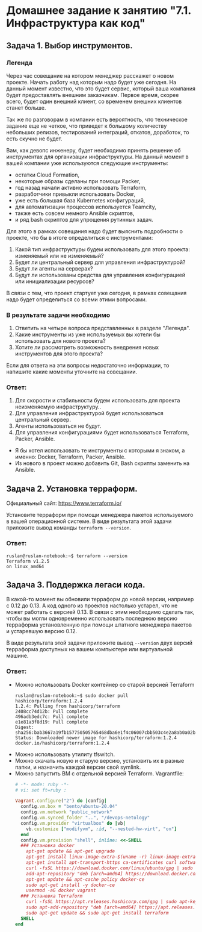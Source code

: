 # Домашнее задание к занятию "7.1. Инфраструктура как код"

## Задача 1. Выбор инструментов. 
 
### Легенда
 
Через час совещание на котором менеджер расскажет о новом проекте. Начать работу над которым надо 
будет уже сегодня. 
На данный момент известно, что это будет сервис, который ваша компания будет предоставлять внешним заказчикам.
Первое время, скорее всего, будет один внешний клиент, со временем внешних клиентов станет больше.

Так же по разговорам в компании есть вероятность, что техническое задание еще не четкое, что приведет к большому
количеству небольших релизов, тестирований интеграций, откатов, доработок, то есть скучно не будет.  
   
Вам, как девопс инженеру, будет необходимо принять решение об инструментах для организации инфраструктуры.
На данный момент в вашей компании уже используются следующие инструменты: 
- остатки Сloud Formation, 
- некоторые образы сделаны при помощи Packer,
- год назад начали активно использовать Terraform, 
- разработчики привыкли использовать Docker, 
- уже есть большая база Kubernetes конфигураций, 
- для автоматизации процессов используется Teamcity, 
- также есть совсем немного Ansible скриптов, 
- и ряд bash скриптов для упрощения рутинных задач.  

Для этого в рамках совещания надо будет выяснить подробности о проекте, что бы в итоге определиться с инструментами:

1. Какой тип инфраструктуры будем использовать для этого проекта: изменяемый или не изменяемый?
1. Будет ли центральный сервер для управления инфраструктурой?
1. Будут ли агенты на серверах?
1. Будут ли использованы средства для управления конфигурацией или инициализации ресурсов? 
 
В связи с тем, что проект стартует уже сегодня, в рамках совещания надо будет определиться со всеми этими вопросами.

### В результате задачи необходимо

1. Ответить на четыре вопроса представленных в разделе "Легенда". 
1. Какие инструменты из уже используемых вы хотели бы использовать для нового проекта? 
1. Хотите ли рассмотреть возможность внедрения новых инструментов для этого проекта? 

Если для ответа на эти вопросы недостаточно информации, то напишите какие моменты уточните на совещании.

### Ответ:  
1. Для скорости и стабильности будем использовать для проекта неизменяемую инфраструктуру..
1. Для управления инфраструктурой будет использоваться центральный сервер.
1. Агенты использоваться не будут.
1. Для управления конфигурациями будет использоваться Terraform, Packer, Ansible.

- Я бы хотел использовать те инструменты с которыми я знаком, а именно: Docker, Terraform, Packer, Ansible.
- Из нового в проект можно добавить Git, Bash скрипты заменить на Ansible.

## Задача 2. Установка терраформ. 

Официальный сайт: https://www.terraform.io/

Установите терраформ при помощи менеджера пакетов используемого в вашей операционной системе.
В виде результата этой задачи приложите вывод команды `terraform --version`.

### Ответ:  
```shell
ruslan@ruslan-notebook:~$ terraform --version
Terraform v1.2.5
on linux_amd64
```

## Задача 3. Поддержка легаси кода. 

В какой-то момент вы обновили терраформ до новой версии, например с 0.12 до 0.13. 
А код одного из проектов настолько устарел, что не может работать с версией 0.13. 
В связи с этим необходимо сделать так, чтобы вы могли одновременно использовать последнюю версию терраформа установленную при помощи
штатного менеджера пакетов и устаревшую версию 0.12. 

В виде результата этой задачи приложите вывод `--version` двух версий терраформа доступных на вашем компьютере 
или виртуальной машине.

### Ответ:  
- Можно использовать Docker контейнер со старой версией Terraform
    ```shell
    ruslan@ruslan-notebook:~$ sudo docker pull hashicorp/terraform:1.2.4
    1.2.4: Pulling from hashicorp/terraform
    2408cc74d12b: Pull complete 
    496adb3edc7c: Pull complete 
    e1e81a3f8d19: Pull complete 
    Digest: sha256:bab3667a19fb157750505765468dba6e1f4c06007cbb503c4e2a8ab0a02b813c
    Status: Downloaded newer image for hashicorp/terraform:1.2.4
    docker.io/hashicorp/terraform:1.2.4
    ```
- Можно использовать утилиту tfswitch.
- Можно скачать новую и старую версию, установить их в разные папки, и назначить каждой версии свой symlink.
- Можно запустить ВМ с отдельной версией Terraform. Vagrantfile:  
  ```ruby
  # -*- mode: ruby -*-
  # vi: set ft=ruby :
  
  Vagrant.configure("2") do |config|
    config.vm.box = "bento/ubuntu-20.04"
    config.vm.network "public_network"
    config.vm.synced_folder "..", "/devops-netology"
    config.vm.provider "virtualbox" do |vb|
      vb.customize ["modifyvm", :id, "--nested-hw-virt", "on"]
    end
    config.vm.provision "shell", inline: <<-SHELL
    ### Установка docker
      apt-get update && apt-get upgrade
      apt-get install linux-image-extra-$(uname -r) linux-image-extra-virtual
      apt-get install apt-transport-https ca-certificates curl software-properties-common
      curl -fsSL https://download.docker.com/linux/ubuntu/gpg | sudo apt-key add -
      add-apt-repository "deb [arch=amd64] https://download.docker.com/linux/ubuntu bionic stable"
      apt-get update && apt-cache policy docker-ce
      sudo apt-get install -y docker-ce
      usermod -aG docker vagrant
    ### Установка Terraform
      curl -fsSL https://apt.releases.hashicorp.com/gpg | sudo apt-key add -
      sudo apt-add-repository "deb [arch=amd64] https://apt.releases.hashicorp.com $(lsb_release -cs) main"
      sudo apt-get update && sudo apt-get install terraform
    SHELL
  end
  ```